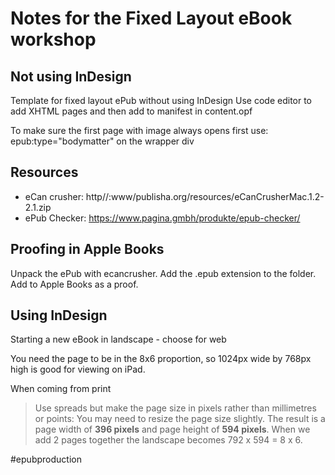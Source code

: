 # Notes for the Fixed Layout eBook workshop
## Not using InDesign
Template for fixed layout ePub without using InDesign
Use code editor to add XHTML pages and then add to manifest in content.opf

To make sure the first page with image always opens first use:
epub:type="bodymatter" on the wrapper div
## Resources
- eCan crusher: http//:www/publisha.org/resources/eCanCrusherMac.1.2-2.1.zip
- ePub Checker: https://www.pagina.gmbh/produkte/epub-checker/

## Proofing in Apple Books
Unpack the ePub with ecancrusher. Add the .epub extension to the folder. Add to Apple Books as a proof.

## Using InDesign
Starting a new eBook in landscape - choose for web

You need the page to be in the 8x6 proportion, so 1024px wide by 768px high is good for viewing on iPad.

When coming from print

 > Use spreads but make the page size in pixels rather than millimetres or points: You may need to resize the page size slightly. The result is a page width of **396 pixels** and page height of **594 pixels**. When we add 2 pages together the landscape becomes 792 x 594 = 8 x 6.

#epubproduction







